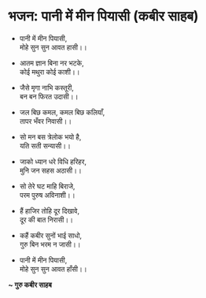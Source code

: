 # भजन: पानी में मीन पियासी (कबीर साहब)

- पानी में मीन पियासी,\
  मोहे सुन सुन आवत हासी।।

- आतम ज्ञान बिना नर भटके,\
  कोई मथुरा कोई काशी।।

- जैसे मृगा नाभि कस्तूरी,\
  बन बन फिरत उदासी।।

- जल बिछ कमल, कमल बिछ कलियाँ,\
  तापर भँवर निवासी।।

- सो मन बस त्रेलोक भयो है,\
  यति सती सन्यासी।।

- जाको ध्यान धरे विधि हरिहर,\
  मुनि जन सहस अठासी।।

- सो तेरे घट माहि बिराजे,\
  परम पुरुष अविनाशी।।

- हैं हाजिर तोहि दूर दिखावे,\
  दूर की बात निरासी।।

- कहैं कबीर सुनों भाई साधो,\
  गुरु बिन भरम न जासी।।

- पानी में मीन पियासी,\
  मोहे सुन सुन आवत हाँसी।।

**~ गुरु कबीर साहब**

